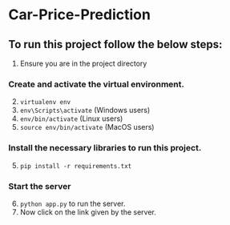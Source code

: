 # Car-Price-Prediction

## To run this project follow the below steps:
1. Ensure you are in the project directory

### Create and activate the virtual environment.
2. `virtualenv env`
3. `env\Scripts\activate` (Windows users)
4. `env/bin/activate` (Linux users)
5. `source env/bin/activate` (MacOS users)

### Install the necessary libraries to run this project.
5. `pip install -r requirements.txt`

### Start the server
6. `python app.py` to run the server.
7. Now click on the link given by the server.
